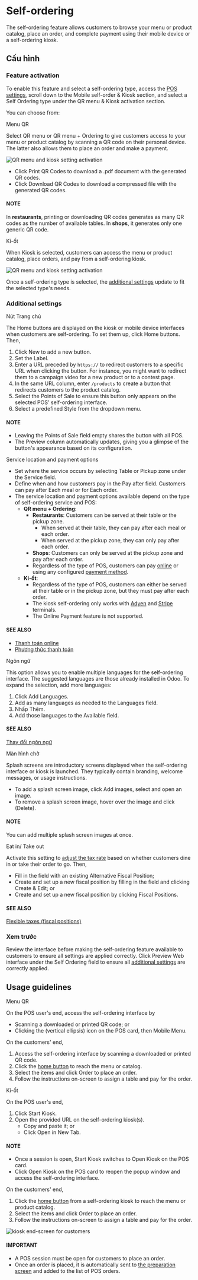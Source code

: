 # Self-ordering

The self-ordering feature allows customers to browse your menu or product catalog, place an order,
and complete payment using their mobile device or a self-ordering kiosk.

## Cấu hình

### Feature activation

To enable this feature and select a self-ordering type, access the [POS settings](configuration.md#configuration-settings), scroll down to the Mobile self-order & Kiosk section, and
select a Self Ordering type under the QR menu & Kiosk activation section.

You can choose from:

Menu QR

Select QR menu or QR menu + Ordering to give customers access to your
menu or product catalog by scanning a QR code on their personal device. The latter also
allows them to place an order and make a payment.

![QR menu and kiosk setting activation](self_order/qr-activation.png)
- Click <i class="fa fa-arrow-right"></i> Print QR Codes to download a .pdf document with the
  generated QR codes.
- Click <i class="fa fa-arrow-right"></i> Download QR Codes to download a compressed file
  with the generated QR codes.

#### NOTE
In **restaurants**, printing or downloading QR codes generates as many QR codes as the
number of available tables. In **shops**, it generates only one generic QR code.

Ki-ốt

When Kiosk is selected, customers can access the menu or product catalog, place
orders, and pay from a self-ordering kiosk.

![QR menu and kiosk setting activation](self_order/kiosk-activation.png)

Once a self-ordering type is selected, the [additional settings](#pos-self-order-add-settings)
update to fit the selected type's needs.

<a id="pos-self-order-add-settings"></a>

### Additional settings

Nút Trang chủ

The Home buttons are displayed on the kiosk or mobile device interfaces when
customers are self-ordering. To set them up, click <i class="fa fa-arrow-right"></i> Home
buttons. Then,

1. Click New to add a new button.
2. Set the Label.
3. Enter a URL preceded by `https://` to redirect customers to a specific URL when
   clicking the button. For instance, you might want to redirect them to a campaign video for
   a new product or to a contest page.
4. In the same URL column, enter `/products` to create a button that redirects
   customers to the product catalog.
5. Select the Points of Sale to ensure this button only appears on the selected
   POS' self-ordering interface.
6. Select a predefined Style from the dropdown menu.

#### NOTE
- Leaving the Points of Sale field empty shares the button with all POS.
- The Preview column automatically updates,  giving you a glimpse of the
  button's appearance based on its configuration.

Service location and payment options

- Set where the service occurs by selecting Table or Pickup zone
  under the Service field.
- Define when and how customers pay in the Pay after field. Customers can pay
  after Each meal or for Each order.
- The service location and payment options available depend on the type of self-ordering
  service and POS:
  - **QR menu + Ordering**:
    - **Restaurants**: Customers can be served at their table or the pickup zone.
      - When served at their table, they can pay after each meal or each order.
      - When served at the pickup zone, they can only pay after each order.
    - **Shops**: Customers can only be served at the pickup zone and pay after each order.
    - Regardless of the type of POS, customers can pay [online](../../finance/payment_providers.md) or using any configured [payment
      method](payment_methods.md).
  - **Ki-ốt**:
    - Regardless of the type of POS, customers can either be served at their table or in the
      pickup zone, but they must pay after each order.
    - The kiosk self-ordering only works with [Adyen](payment_methods/terminals/adyen.md)
      and [Stripe](payment_methods/terminals/stripe.md) terminals.
    - The Online Payment feature is not supported.

#### SEE ALSO
- [Thanh toán online](../../finance/payment_providers.md)
- [Phương thức thanh toán](payment_methods.md)

Ngôn ngữ

This option allows you to enable multiple languages for the self-ordering interface. The
suggested languages are those already installed in Odoo. To expand the selection, add more
languages:

1. Click <i class="fa fa-arrow-right"></i> Add Languages.
2. Add as many languages as needed to the Languages field.
3. Nhấp Thêm.
4. Add those languages to the Available field.

#### SEE ALSO
[Thay đổi ngôn ngữ](../../general/users/language.md)

Màn hình chờ

Splash screens are introductory screens displayed when the self-ordering interface or kiosk is
launched. They typically contain branding, welcome messages, or usage instructions.

- To add a splash screen image, click <i class="fa fa-paperclip"></i> Add images, select and
  open an image.
- To remove a splash screen image, hover over the image and click <i class="fa fa-times"></i>
  (Delete).

#### NOTE
You can add multiple splash screen images at once.

Eat in/ Take out

Activate this setting to [adjust the tax rate](pricing/fiscal_position.md) based on whether
customers dine in or take their order to go. Then,

- Fill in the field with an existing Alternative Fiscal Position;
- Create and set up a new fiscal position by filling in the field and clicking
  Create & Edit; or
- Create and set up a new fiscal position by clicking <i class="fa fa-arrow-right"></i> Fiscal
  Positions.

#### SEE ALSO
[Flexible taxes (fiscal positions)](pricing/fiscal_position.md)

### Xem trước

Review the interface before making the self-ordering feature available to customers to ensure all
settings are applied correctly. Click <i class="fa fa-arrow-right"></i> Preview Web interface
under the Self  Ordering field to ensure all [additional settings](#pos-self-order-add-settings) are correctly applied.

## Usage guidelines

Menu QR

On the POS user's end, access the self-ordering interface by

- Scanning a downloaded or printed QR code; or
- Clicking the <i class="fa fa-ellipsis-v"></i> (vertical ellipsis) icon on the POS card,
  then Mobile Menu.

On the customers' end,

1. Access the self-ordering interface by scanning a downloaded or printed QR code.
2. Click the [home button](#pos-self-order-add-settings) to reach the menu or catalog.
3. Select the items and click Order to place an order.
4. Follow the instructions on-screen to assign a table and pay for the order.

Ki-ốt

On the POS user's end,

1. Click Start Kiosk.
2. Open the provided URL on the self-ordering kiosk(s).
   - Copy and paste it; or
   - Click Open in New Tab.

#### NOTE
- Once a session is open, Start Kiosk switches to Open Kiosk on the
  POS card.
- Click Open Kiosk on the POS card to reopen the popup window and access the
  self-ordering interface.

On the customers' end,

1. Click the [home button](#pos-self-order-add-settings) from a self-ordering kiosk to
   reach the menu or product catalog.
2. Select the items and click Order to place an order.
3. Follow the instructions on-screen to assign a table and pay for the order.

![kiosk end-screen for customers](self_order/kiosk-endscreen.png)

#### IMPORTANT
- A POS session must be open for customers to place an order.
- Once an order is placed, it is automatically sent to [the preparation screen](preparation.md) and added to the list of POS orders.
